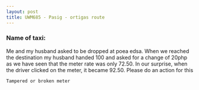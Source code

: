 ```yaml
---
layout: post
title: UWM685 - Pasig - ortigas route
---
```


### Name of taxi: 

Me and my husband asked to be dropped at poea edsa. When we reached the destination my husband handed 100 and asked for a change of 20php as we have seen that the meter rate was only 72.50. In our surprise, when the driver clicked on the meter, it became 92.50. Please do an action for this

```Tampered or broken meter```
